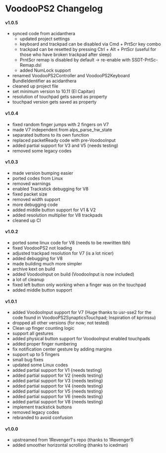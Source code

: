 VoodooPS2 Changelog
============================
#### v1.0.5
- synced code from acidanthera
    - updated project settings
    - keyboard and trackpad can be disabled via Cmd + PrtScr key combo
    - trackpad can be resetted by pressing Ctrl + Alt + PrtScr (useful for those who have broken trackpad after sleep)
    - PrntScr remap is disabled by default -> re-enable with SSDT-PrtSc-Remap.dsl
    - added NumLock support
- renamed VoodooPS2Controller and VoodooPS2Keyboard BundleIdentifier as acidanthera
- cleaned up project file
- set minimum version to 10.11 (El Capitan)
- resolution of touchpad gets saved as property
- touchpad version gets saved as property


#### v1.0.4
- fixed random finger jumps with 2 fingers on V7
- made V7 independent from alps_parse_hw_state
- separated buttons to its own function
- replaced packetReady code with pre-VoodooInput
- added partial support for V3 and V5 (needs testing)
- removed some legacy codes

#### v1.0.3
- made version bumping easier
- ported codes from Linux
- removed warnings
- enabled Trackstick debugging for V8
- fixed packet size
- removed width support
- more debugging code
- added middle button support for V1 & V2
- added resolution multiplier for V8 trackpads
- cleaned up CI

#### v1.0.2
- ported some linux code for V8 (needs to be rewritten tbh)
- fixed VoodooPS2 not loading
- adjusted trackpad resolution for V7 (is a lot nicer)
- added debugging for V8
- made building much more simpler
- archive kext on build
- added VoodooInput on build (VoodooInput is now included)
- a lot of cleanup
- fixed left button only working when a finger was on the touchpad
- added middle button support

#### v1.0.1
- added VoodooInput support for V7 (Huge thanks to usr-sse2 for the code found in VoodooPS2SynapticsTouchpad; Inspiration of kprinssu)
- dropped all other versions (for now; not tested)
- Clean up finger counting logic
- support all gestures
- added physical button support for VoodooInput enabled touchpads
- added proper finger numbering
- fix notification center gesture by adding margins
- support up to 5 fingers
- small bug fixes
- updated some Linux codes
- added partial support for V1 {needs testing}
- added partial support for V2 {needs testing}
- added partial support for V3 {needs testing}
- added partial support for V4 {needs testing}
- added partial support for V5 {needs testing}
- added partial support for V6 {needs testing}
- added partial support for V8 {needs testing}
- implement trackstick buttons
- removed legacy codes
- rebranded to avoid confusion

#### v1.0.0
- upstreamed from 1Revenger1's repo (thanks to 1Revenger1)
- added smoother horizontal scrolling (thanks to icedman)
